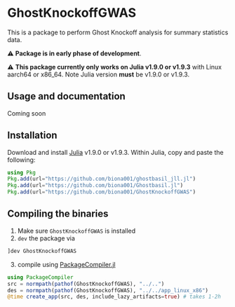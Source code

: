 # GhostKnockoffGWAS

This is a package to perform Ghost Knockoff analysis for summary statistics data. 

:warning: **Package is in early phase of development**. 

:warning: **This package currently only works on Julia v1.9.0 or v1.9.3** with Linux aarch64 or x86_64. Note Julia version **must** be v1.9.0 or v1.9.3. 

## Usage and documentation

Coming soon

## Installation

Download and install [Julia](https://julialang.org/downloads/) v1.9.0 or v1.9.3. Within Julia, copy and paste the following: 
```julia
using Pkg
Pkg.add(url="https://github.com/biona001/ghostbasil_jll.jl")
Pkg.add(url="https://github.com/biona001/Ghostbasil.jl")
Pkg.add(url="https://github.com/biona001/GhostKnockoffGWAS")
```

## Compiling the binaries

1. Make sure `GhostKnockoffGWAS` is installed
2. `dev` the package via
```julia
]dev GhostKnockoffGWAS
```
3. compile using [PackageCompiler.jl](https://github.com/JuliaLang/PackageCompiler.jl)
```julia
using PackageCompiler
src = normpath(pathof(GhostKnockoffGWAS), "../..")
des = normpath(pathof(GhostKnockoffGWAS), "../../app_linux_x86")
@time create_app(src, des, include_lazy_artifacts=true) # takes 1-2h
```
